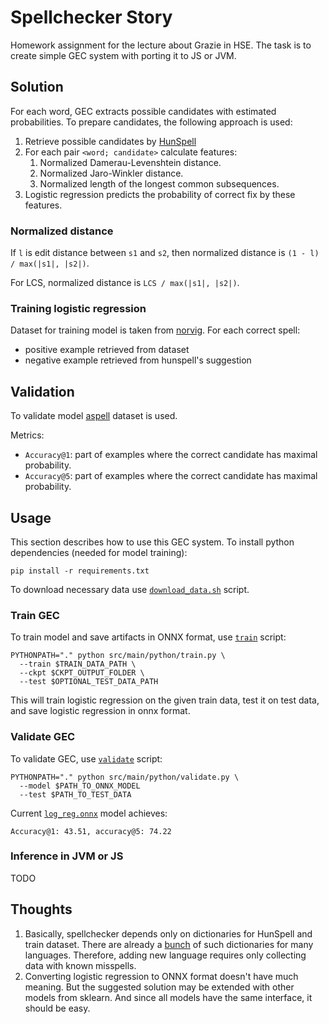 # Spellchecker Story

Homework assignment for the lecture about Grazie in HSE.
The task is to create simple GEC system with porting it to JS or JVM.

## Solution

For each word, GEC extracts possible candidates with estimated probabilities.
To prepare candidates, the following approach is used:
1. Retrieve possible candidates by [HunSpell](http://hunspell.github.io/)
2. For each pair `<word; candidate>` calculate features:
   1. Normalized Damerau-Levenshtein distance.
   2. Normalized Jaro-Winkler distance.
   3. Normalized length of the longest common subsequences.
3. Logistic regression predicts the probability of correct fix by these features.

### Normalized distance

If `l` is edit distance between `s1` and `s2`,
then normalized distance is `(1 - l) / max(|s1|, |s2|)`.

For LCS, normalized distance is `LCS / max(|s1|, |s2|)`.

### Training logistic regression

Dataset for training model is taken from [norvig](https://www.norvig.com/ngrams/spell-errors.txt).
For each correct spell:
- positive example retrieved from dataset
- negative example retrieved from hunspell's suggestion

## Validation

To validate model [aspell](http://aspell.net/test/cur/) dataset is used.

Metrics:
- `Accuracy@1`: part of examples where the correct candidate has maximal probability.
- `Accuracy@5`: part of examples where the correct candidate has maximal probability.

## Usage

This section describes how to use this GEC system.
To install python dependencies (needed for model training):
```shell
pip install -r requirements.txt
```

To download necessary data use [`download_data.sh`](download_data.sh) script.

### Train GEC

To train model and save artifacts in ONNX format,
use [`train`](src/main/python/train.py) script:
```shell
PYTHONPATH="." python src/main/python/train.py \
  --train $TRAIN_DATA_PATH \
  --ckpt $CKPT_OUTPUT_FOLDER \
  --test $OPTIONAL_TEST_DATA_PATH
```
This will train logistic regression on the given train data,
test it on test data, and save logistic regression in onnx format.

### Validate GEC

To validate GEC, use [`validate`](src/main/python/validate.py) script:
```shell
PYTHONPATH="." python src/main/python/validate.py \
  --model $PATH_TO_ONNX_MODEL
  --test $PATH_TO_TEST_DATA
```

Current [`log_reg.onnx`](checkpoints/log_reg.onnx) model achieves:
```
Accuracy@1: 43.51, accuracy@5: 74.22
```

### Inference in JVM or JS

TODO

## Thoughts

1. Basically, spellchecker depends only on dictionaries for HunSpell and train dataset.
There are already a [bunch](https://github.com/wooorm/dictionaries) of such dictionaries for many languages.
Therefore, adding new language requires only collecting data with known misspells.
2. Converting logistic regression to ONNX format doesn't have much meaning.
But the suggested solution may be extended with other models from sklearn.
And since all models have the same interface, it should be easy.
